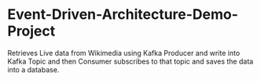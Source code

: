 # Event-Driven-Architecture-Demo-Project
Retrieves  Live data from Wikimedia using Kafka Producer and write into Kafka Topic and then Consumer subscribes to that topic and saves the data into a database.
